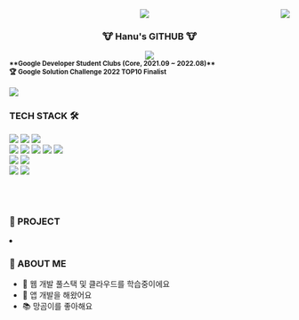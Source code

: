 <div align="center">
  <img src="https://capsule-render.vercel.app/api?type=waving&color=0:2DB400,100:FFFFFF&height=150" />
  
  <img align="right" src="https://github-readme-stats.vercel.app/api?username=hanuuuuU&show_icons=true&theme=shadow_green" />
  
  <h3>🐮 Hanu's GITHUB 🐮</h3>
  
  <a href="https://solved.ac/han980514">
    <img src="http://mazassumnida.wtf/api/mini/generate_badge?boj=han980514" />
  </a>

  <div align="left">
    <sub><strong>**Google Developer Student Clubs (Core, 2021.09 ~ 2022.08)**</strong></sub> <br />
    <sub><strong>🏆 Google Solution Challenge 2022 TOP10 Finalist</strong></sub>
    <br />
  </div>
</div>

<br />

<a href="https://github.com/hanuuuuU">
  <img align="left" src="https://github-readme-stats.vercel.app/api/top-langs/?username=hanuuuuU&show_icons=true&layout=compact&theme=shadow_green&langs_count=10" />
</a>

<div align="left">
  <br>
  <h3>TECH STACK 🛠️</h3>
  
  <img src="https://img.shields.io/badge/Flutter-02569B?style=for-the-badge&logo=flutter&logoColor=white" />
  <img src="https://img.shields.io/badge/Android-3DDC84?style=for-the-badge&logo=Android&logoColor=white" />
  <img src="https://img.shields.io/badge/Swift-F05138?style=for-the-badge&logo=Swift&logoColor=white" />
  <br />
  <img src="https://img.shields.io/badge/Dart-0175C2?style=for-the-badge&logo=dart&logoColor=white" />
  <img src="https://img.shields.io/badge/Java-007396?style=for-the-badge&logo=Java&logoColor=white" />
  <img src="https://img.shields.io/badge/C-00599C?style=for-the-badge&logo=c&logoColor=white" />
  <img src="https://img.shields.io/badge/C++-00599C?style=for-the-badge&logo=C%2B%2B&logoColor=white" />
  <img src="https://img.shields.io/badge/Python-3776AB?style=for-the-badge&logo=Python&logoColor=white" />
  <br />
  <img src="https://img.shields.io/badge/Firebase-FFCA28?style=for-the-badge&logo=Firebase&logoColor=white" />
  <img src="https://img.shields.io/badge/Oracle-F80000?style=for-the-badge&logo=Oracle&logoColor=white" />
  <br />
  <img src="https://img.shields.io/badge/Zeplin-fdbd39?style=for-the-badge&logo=Zeplin&logoColor=white" />
  <img src="https://img.shields.io/badge/Github-181717?style=for-the-badge&logo=Github&logoColor=white" />
  <br />
</div>

<br /><br />
<h3>🚀 PROJECT</h3>
<li></li>
<h3>🙋 ABOUT ME</h3>

<ul>
  <li>🌱 웹 개발 풀스택 및 클라우드를 학습중이에요</li>
  <li>💼 앱 개발을 해왔어요</li>
  <li>📚 망곰이를 좋아해요</li>
</ul>
